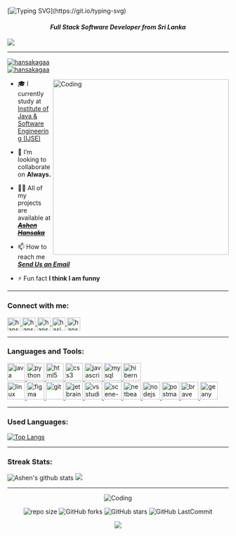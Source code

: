 [![Typing SVG](https://readme-typing-svg.herokuapp.com?color=32ff7e&size=32&vCenter=true&width=760&lines=Hi+%F0%9F%91%8B%2C+I'm+Ashen+Hansaka;)](https://git.io/typing-svg) 
<h4 align="center"><b><i>Full Stack Software Developer from Sri Lanka</i></b></h4>
<p align="left">
  <img src="https://readme-typing-svg.herokuapp.com?color=17c0eb&center=true&vCenter=true&width=800&height=45&lines=A+Student+@+Software+Engineering;Institute+of+Java+%26+Software+Engineering+(IJSE)">
</p >

---

  <p align="left"> 
    <a href="https://twitter.com/hansakagaa" target="_blank"><img src="https://komarev.com/ghpvc/?username=hansakagaa&label=Profile%20views&color=0e75b6" alt="hansakagaa"/></a> 
    <br>
    <a href="https://twitter.com/hansakagaa" target="_blank"><img src="https://img.shields.io/twitter/follow/hansakagaa?logo=twitter&style=for-the-badge" alt="hansakagaa" /></a> 
  </p>

<img align="right" alt="Coding" width="400" src="https://kamsoft.co/assets/images/design-uiux-services.gif">

- 🎓 I currently study at <a href="https://ijse.lk">Institute of Java & Software Engineering (IJSE)</a>

- 👯 I’m looking to collaborate on **Always.**

- 👨‍💻 All of my projects are available at <a href="https://github.com/hansakagaa?tab=repositories" target="_blank"><b><i><s>Ashen Hansaka</s></i></b></a>

- 📫 How to reach me <a href="mailto:hansakagaa@gmail.com"><b><i>Send Us an Email</b></i></a>

- ⚡ Fun fact **I think I am funny**

---
<h3 align="left">Connect with me:</h3>
    
 <p align="left">
    <a href="https://twitter.com/hansakagaa" target="_blank"> <img align="center" src="https://www.vectorlogo.zone/logos/twitter/twitter-icon.svg" alt="hansakagaa" height="30" width="30" />  </a>
    <a href="https://linkedin.com/in/hansakagaa" target="_blank"> <img align="center" src="https://www.vectorlogo.zone/logos/linkedin/linkedin-icon.svg" alt="hansakagaa" height="30" width="30" />  </a>
    <a href="https://facebook.com/hansakagaa" target="_blank"> <img align="center" src="https://cdn-icons-png.flaticon.com/512/733/733547.png" alt="hansakagaa" height="30" width="30" />  </a>
    <a href="https://instagram.com/hasi_ya__" target="_blank"> <img align="center" src="https://www.vectorlogo.zone/logos/instagram/instagram-icon.svg" alt="hasi_ya__" height="30" width="30" />  </a>
    <a href="https://app.slack.com/client/T03LW78179A/D03MCLVB0SD/rimeto_profile/U03MPPVTU56" target="_blank"><img align="center" src="https://www.vectorlogo.zone/logos/slack/slack-icon.svg" alt="hansakagaa" height="30" width="30" />  </a>
 </p>

---
<h3 align="left">Languages and Tools:</h3>
    
 <p align="left"> 
    <a href="https://www.java.com" target="_blank" rel="noreferrer"> <img src="https://www.vectorlogo.zone/logos/java/java-icon.svg" alt="java" width="40" height="40"/> </a> 
    <a href="https://www.python.org/" target="_blank" rel="noreferrer"> <img src="https://www.vectorlogo.zone/logos/python/python-icon.svg" alt="python" width="40" height="40"/> </a> 
    <a href="https://www.w3.org/html/" target="_blank" rel="noreferrer"> <img src="https://www.vectorlogo.zone/logos/w3_html5/w3_html5-icon.svg" alt="html5" width="40" height="40"/> </a> 
    <a href="https://www.w3schools.com/css/" target="_blank" rel="noreferrer"> <img src="https://www.vectorlogo.zone/logos/w3_css/w3_css-icon.svg" alt="css3" width="40" height="40"/> </a> 
    <a href="https://developer.mozilla.org/en-US/docs/Web/JavaScript" target="_blank" rel="noreferrer"> <img src="https://upload.vectorlogo.zone/logos/javascript/images/239ec8a4-163e-4792-83b6-3f6d96911757.svg" alt="javascript" width="40" height="40"/> </a> 
    <a href="https://www.mysql.com/" target="_blank" rel="noreferrer"> <img src="https://www.vectorlogo.zone/logos/mysql/mysql-icon.svg" alt="mysql" width="40" height="40"/> </a> 
    <a href="https://hibernate.org/" target="_blank" rel="noreferrer"> <img src="https://www.vectorlogo.zone/logos/hibernate/hibernate-icon.svg" alt="hibernate" width="40" height="40"/> </a> <br>
    <a href="https://www.linux.org/" target="_blank" rel="noreferrer"> <img src="https://www.vectorlogo.zone/logos/linux/linux-icon.svg" alt="linux" width="40" height="40"/> </a> 
    <a href="https://www.figma.com/" target="_blank" rel="noreferrer"> <img src="https://www.vectorlogo.zone/logos/figma/figma-icon.svg" alt="figma" width="40" height="40"/> </a> 
    <a href="https://git-scm.com/" target="_blank" rel="noreferrer"> <img src="https://www.vectorlogo.zone/logos/git-scm/git-scm-icon.svg" alt="git" width="40" height="40"/> </a> 
    <a href="https://www.jetbrains.com" target="_blank" rel="noreferrer"> <img src="https://img.icons8.com/color/48/000000/intellij-idea.png" alt="jetbrains" width="40" height="40"/> </a> 
    <a href="https://code.visualstudio.com/" target="_blank" rel="noreferrer"> <img src="https://www.vectorlogo.zone/logos/visualstudio_code/visualstudio_code-icon.svg" alt="vsstudio" width="40" height="40"/> </a> 
    <a href="https://gluonhq.com/products/scene-builder/" target="_blank" rel="noreferrer"> <img src="https://gluonhq.com//wp-content/uploads/2015/02/SceneBuilderLogo.png" alt="scene-builder" width="40" height="40"/> </a> 
    <a href="https://netbeans.apache.org/" target="_blank" rel="noreferrer"> <img src="https://clipground.com/images/netbeans-logo-clipart-8.png" alt="netbeans" width="40" height="40"/> </a> 
    <a href="https://nodejs.org" target="_blank" rel="noreferrer"> <img src="https://www.vectorlogo.zone/logos/nodejs/nodejs-icon.svg" alt="nodejs" width="40" height="40"/> </a> 
    <a href="https://postman.com" target="_blank" rel="noreferrer"> <img src="https://www.vectorlogo.zone/logos/getpostman/getpostman-icon.svg" alt="postman"  width="40" height="40"/> </a> 
      <a href="https://brave.com/" target="_blank" rel="noreferrer"> <img src="https://www.vectorlogo.zone/logos/brave/brave-icon.svg" alt="brave" width="40" height="40"/> </a> 
<a href="https://www.geany.org/" target="_blank" rel="noreferrer"> <img src="https://www.geany.org/static/img/geany.svg" alt="geany" width="40" height="40"/> </a> 
  </p>

---
<h3 align="left">Used Languages:</h3>
  
[![Top Langs](https://github-readme-stats.vercel.app/api/top-langs/?username=hansakagaa&theme=gotham&layout=compact)](https://github.com/hansakagaa/hansakagaa)
<br>

---
  <h3 align="left">Streak Stats:</h3>

![Ashen's github stats](https://github-readme-stats.vercel.app/api?username=hansakagaa&show_icons=true&theme=gotham) 
[![](https://github-readme-streak-stats.herokuapp.com?user=hansakagaa&theme=soft-green)](https://git.io/streak-stats)
<br>

---
<div align="center">

<img align="center" alt="Coding" src="https://miro.medium.com/max/1400/0*enrI7BXUzwJEomlq.gif">  <br>

![repo size](https://img.shields.io/github/repo-size/hansakagaa/hansakagaa?label=Repo%20Size&style=for-the-badge&labelColor=black&color=20bf6b)
![GitHub forks](https://img.shields.io/github/forks/hansakagaa/hansakagaa?&labelColor=black&color=0fb9b1&style=for-the-badge)
![GitHub stars](https://img.shields.io/github/stars/hansakagaa/hansakagaa?&labelColor=black&color=f7b731&style=for-the-badge)
![GitHub LastCommit](https://img.shields.io/github/last-commit/hansakagaa/hansakagaa?logo=github&labelColor=black&color=d1d8e0&style=for-the-badge)
</div>
  
<footer>
<p align="center">
<img src="https://capsule-render.vercel.app/api?type=waving&color=32ff7e&height=75&section=footer"/>
</p>
</footer>
